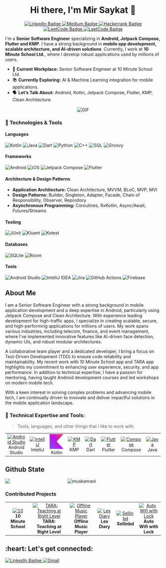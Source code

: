 <h1 align="center">Hi there, I'm Mir Saykat 👋</h1>

<p align="center">
  <a href="https://www.linkedin.com/in/saykat-mir/">
    <img src="https://img.shields.io/badge/LinkedIn-%230077B5.svg?style=for-the-badge&logo=linkedin&logoColor=white" alt="LinkedIn Badge"/>
  </a>
  <a href="https://medium.com/@mrsaykatm4">
    <img src="https://img.shields.io/badge/Medium-12100E?style=for-the-badge&logo=medium&logoColor=white" alt="Medium Badge"/>
  </a>
  <a href="https://www.hackerrank.com/xb_saykat">
    <img src="https://img.shields.io/badge/-Hackerrank-2EC866?style=for-the-badge&logo=HackerRank&logoColor=white" alt="Hackerrank Badge"/>
  </a>
  <a href="https://leetcode.com/u/mrsaykat/">
    <img src="https://img.shields.io/badge/LeetCode-FFA116.svg?style=for-the-badge&logo=leetcode&logoColor=black" alt="LeetCode Badge"/>
  </a>
  <a href="https://judge.beecrowd.com/en/profile/72697">
    <img src="https://img.shields.io/badge/XDA--Developers-%23AC6E2F.svg?style=for-the-badge&logo=XDA-Developers&logoColor=white" alt="LeetCode Badge"/>
  </a>
</p>

I'm a **Senior Software Engineer** specializing in **Android, Jetpack Compose, Flutter and KMP**. I have a strong background in **mobile app development, scalable architecture, and AI-driven solutions**. Currently, I work at **10 Minute School Ltd.**, where I develop robust applications used by millions of users.

- 💼 **Current Workplace:** Senior Software Engineer at 10 Minute School Ltd.
- 📚 **Currently Exploring:** AI & Machine Learning integration for mobile applications.
- 🗣️ **Let’s Talk About:** Android, Kotlin, Jetpack Compose, Flutter, KMP, Clean Architecture.

<div align="center">
<img align="center" height="270px" width="600px" alt="GIF" src="https://media.giphy.com/media/3FjEPbKqEPhPpmC8uY/giphy.gif"/><br> 
</div>

### 🧬 Technologies & Tools

#### **Languages**
![Kotlin](https://img.shields.io/badge/Kotlin-0095D5?style=flat&logo=kotlin&logoColor=white) 
![Java](https://img.shields.io/badge/Java-007396?style=flat&logo=java&logoColor=white)
![Dart](https://img.shields.io/badge/Dart-0175C2?style=flat&logo=dart&logoColor=white)
![Python](https://img.shields.io/badge/Python-3776AB?style=flat&logo=python&logoColor=white)
![C++](https://img.shields.io/badge/C++-00599C?style=flat&logo=cplusplus&logoColor=white)
![SQL](https://img.shields.io/badge/SQL-4479A1?style=flat&logo=mysql&logoColor=white)
![Groovy](https://img.shields.io/badge/Groovy-4298B8?style=flat&logo=apachegroovy&logoColor=white)

#### **Frameworks**
![Android](https://img.shields.io/badge/Android-3DDC84?style=flat&logo=android&logoColor=white)
![iOS](https://img.shields.io/badge/iOS-000000?style=flat&logo=ios&logoColor=white)
![Jetpack Compose](https://img.shields.io/badge/Jetpack%20Compose-4285F4?style=flat&logo=android&logoColor=white)
![Flutter](https://img.shields.io/badge/Flutter-02569B?style=flat&logo=flutter&logoColor=white)

#### **Architecture & Design Patterns**
- **Application Architecture:** Clean Architecture, MVVM, BLoC, MVP, MVI
- **Design Patterns:** Builder, Singleton, Adapter, Facade, Chain of Responsibility, Observer, Repository
- **Asynchronous Programming:** Coroutines, RxKotlin, Async/Await, Futures/Streams

#### **Testing**
![JUnit](https://img.shields.io/badge/JUnit-25A162?style=flat&logo=junit5&logoColor=white)
![Kluent](https://img.shields.io/badge/Kluent-FF6F00?style=flat)
![Kotest](https://img.shields.io/badge/Kotest-0095D5?style=flat)



#### **Databases**
![SQLite](https://img.shields.io/badge/SQLite-003B57?style=flat&logo=sqlite&logoColor=white)
![Room](https://img.shields.io/badge/Room-007396?style=flat&logo=sqlite&logoColor=white)

#### **Tools**
![Android Studio](https://img.shields.io/badge/Android%20Studio-3DDC84?style=flat&logo=android-studio&logoColor=white)
![IntelliJ IDEA](https://img.shields.io/badge/IntelliJ%20IDEA-000000?style=flat&logo=intellij-idea&logoColor=white)
![Jira](https://img.shields.io/badge/Jira-0052CC?style=flat&logo=jira&logoColor=white)
![GitHub Actions](https://img.shields.io/badge/GitHub%20Actions-2088FF?style=flat&logo=githubactions&logoColor=white)
![Firebase](https://img.shields.io/badge/Firebase-FFCA28?style=flat&logo=firebase&logoColor=black)

## About Me

I am a Senior Software Engineer with a strong background in mobile application development and a deep expertise in Android, particularly using Jetpack Compose and Clean Architecture. With experience leading development for high-traffic apps, I specialize in creating scalable, secure, and high-performing applications for millions of users. My work spans various industries, including telecom, finance, and event management, where I've implemented innovative features like AI-driven face detection, dynamic UIs, and robust modular architectures.

A collaborative team player and a dedicated developer, I bring a focus on Test-Driven Development (TDD) to ensure code reliability and maintainability. My recent work with 10 Minute School app and TARA app highlights my commitment to enhancing user experience, security, and app performance. In addition to technical expertise, I have a passion for mentoring, having taught Android development courses and led workshops on modern mobile tech.

With a keen interest in solving complex problems and advancing mobile tech, I am continually driven to innovate and deliver impactful solutions in the mobile application landscape.


### 🧰 Technical Expertise and Tools:
> Tools, languages, and other things that I like to work with.

<table>
  <tr>
    <td align="center" width="96">
      <a href="#macropower-tech">
        <img src="https://t-images.imgix.net/https%3A%2F%2Fstatic.t-cdn.net%2F5ea3e4a6fccadd392f62a083%2Fposts%2F5f9848f63f6c32345a2209bb%2F5f9848f63f6c32345a2209bb_46084.png?width=1240&w=1240&auto=format%2Ccompress&ixlib=js-2.3.1&s=240c2aea60f466a4835a82d57d61af67" width="48" height="48" alt="Android Studio" />
      </a>
      <br>Android Studio
    </td>
    <td align="center" width="96">
      <a href="#macropower-tech">
        <img src="https://upload.wikimedia.org/wikipedia/commons/thumb/9/9c/IntelliJ_IDEA_Icon.svg/2048px-IntelliJ_IDEA_Icon.svg.png" width="48" height="48" alt="IntelliJ" />
      </a>
      <br>IntelliJ
    </td>
    <td align="center" width="96">
      <a href="#macropower-tech">
        <img src="https://raw.githubusercontent.com/github/explore/80688e429a7d4ef2fca1e82350fe8e3517d3494d/topics/kotlin/kotlin.png" width="48" height="48" alt="Kotlin" />
      </a>
      <br>Kotlin
    </td>
    <td align="center" width="96">
      <a href="#macropower-tech">
        <img src="https://img.shields.io/badge/KMP-Kotlin_Multiplatform-0095D5?style=for-the-badge&logo=kotlin&logoColor=white" width="48" height="48" alt="KMP" />
      </a>
      <br>KMP
    </td>
    <td align="center" width="96">
      <a href="#macropower-tech" >
        <img src="https://img.shields.io/badge/Dart-0175C2.svg?style=for-the-badge&logo=dart&logoColor=white" width="48" height="48" alt="Dart" />
      </a>
      <br>Dart
    </td>
    <td align="center" width="96"> 
      <a href="#macropower-tech" >
        <img src="https://img.shields.io/badge/Flutter-02569B.svg?style=for-the-badge&logo=flutter&logoColor=white" width="48" height="48" alt="Flutter" />
      </a>
      <br>Flutter
    </td>
    <td align="center"  width="96">
      <a href="#macropower-tech">
        <img src="https://3.bp.blogspot.com/-VVp3WvJvl84/X0Vu6EjYqDI/AAAAAAAAPjU/ZOMKiUlgfg8ok8DY8Hc-ocOvGdB0z86AgCLcBGAsYHQ/s1600/jetpack%2Bcompose%2Bicon_RGB.png" width="48" height="48" alt="Compose" />
      </a>
      <br>Compose
    </td>
    <td align="center" width="96">
      <a href="#macropower-tech" >
        <img src="https://1000logos.net/wp-content/uploads/2020/09/Java-Logo.png" width="48" height="48" alt="Java" />
      </a>
      <br>Java
    </td>
  </tr>
</table>

## Github State
<a href="https://github.com/muskanrani/github-readme-stats"><img align="left" width="40%" src="https://github-readme-stats.vercel.app/api/top-langs/?username=XBSaykat&layout=compact&theme=tokyonight" /></a>
<img width="55%" src="https://github-readme-streak-stats.herokuapp.com/?user=XBSaykat&theme=tokyonight" alt="muskanrani" />
<br/>


### Contributed Projects

<table>
  <tr>
    <td align="center">
      <a href="https://play.google.com/store/apps/details?id=com.a10minuteschool.tenminuteschool" target="_blank">
        <img src="https://play-lh.googleusercontent.com/TS1WqJu0eqQ5RkGw5TkVEJ7fxPLyKgDu0UHc7E9Av5dntMvB3uVWFm7_bu0jkFFla20=w480-h960-rw" alt=10 Minute School: Learning App" width="150" />
      </a>
      <br/>
      <b>10 Minute School</b>
    </td>
    <td align="center">
      <a href="https://play.google.com/store/apps/details?id=com.tenms.rct" target="_blank">
        <img src="https://play-lh.googleusercontent.com/mrGZ9J5Uq4dbGobuJWZxYypF0OFGHEZDczCCo17jd8JeVQG-3_bsMfavZoaP6zw4olOj" alt="TARA: Teaching at Right Level" width="150" />
      </a>
      <br/>
      <b>TARA: Teaching at Right Level</b>
    </td>
    <td align="center">
      <a href="https://play.google.com/store/apps/details?id=com.offlinemusicplayer&hl=en_US" target="_blank">
        <img src="https://play-lh.googleusercontent.com/t2pN20Dqeao5zE2Sk4bN3x8_8M8igIXfOxCDwGB_ZybO69qnDiVR40NeDMAyk4QKmu4" alt="Offline Music Player" width="150" />
      </a>
      <br/>
      <b>Offline Music Player</b>
    </td>
    <td align="center">
      <a href="https://apkcombo.com/lex-diary/com.xbsaykat.shameem.lexdiary/" target="_blank">
        <img src="https://play-lh.googleusercontent.com/iBDnWgOLTcdnm9Nu4iZ03NWxbvvYDOdUATTk4HNTJt6cQx_rTxgSPcm6BRgB9MFfgSex=s75-rw" alt="Lex Diary" width="150" />
      </a>
      <br/>
      <b>Lex Diary</b>
    </td>
    <td align="center">
      <a href="https://apkcombo.com/sellinbd/com.xb.shameem.sellinbd/" target="_blank">
        <img src="https://play-lh.googleusercontent.com/je_olptDzH7yL0YPW7FCc6OKv_ebvwyqugS6jIda66Ia_8rrdeU6F2iB0yz4SS9yW_w=s75-rw" alt="Sellinbd" width="150" />
      </a>
      <br/>
      <b>Sellinbd</b>
    </td>
    <td align="center">
      <a href="https://apkcombo.com/auto-wifi-with-lock/com.xb.saykat.autowifiwithlock/" target="_blank">
        <img src="https://play-lh.googleusercontent.com/PIlUJDRCvfRtZBApW-1o2MJ4tWXC9_Dc69PhXUrxd3iV-EN15uugUmoYSQj84Ntqo4Q=s75-rw" alt="Auto Wifi with Lock" width="150" />
      </a>
      <br/>
      <b>Auto Wifi with Lock</b>
    </td>
  </tr>
</table>

<h2 align="left">:heart: Let's get connected:</h2>

<p align="left">
  <a href="https://www.linkedin.com/in/saykat-mir/">
    <img src="https://img.shields.io/badge/LinkedIn-%230077B5.svg?style=for-the-badge&logo=linkedin&logoColor=white" alt="LinkedIn Badge"/>
  </a>
  <a href="mailto:mrsaykatm4@gmail.com">
    <img src="https://img.shields.io/badge/Gmail-D14836?style=for-the-badge&logo=gmail&logoColor=white" alt="Gmail"/>
  </a>
</p>







